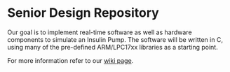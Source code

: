 Senior Design Repository
========================
Our goal is to implement real-time software as well as hardware components to simulate an Insulin Pump. The software will be written in C, using many of the pre-defined ARM/LPC17xx libraries as a starting point.
   
For more information refer to our [wiki page](https://github.com/sonnle/srdesign/wiki).
